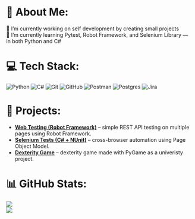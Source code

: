 # 💫 About Me:
🔭 I’m currently working on self development by creating small projects<br>
🌱 I’m currently learning Pytest, Robot Framework, and Selenium Library — in both Python and C#<br>

# 💻 Tech Stack:
![Python](https://img.shields.io/badge/python-3670A0?style=for-the-badge&logo=python&logoColor=ffdd54) ![C#](https://img.shields.io/badge/C%23-239120?style=for-the-badge&logo=c-sharp&logoColor=white) ![Git](https://img.shields.io/badge/git-%23F05033.svg?style=for-the-badge&logo=git&logoColor=white)  ![GitHub](https://img.shields.io/badge/github-%23121011.svg?style=for-the-badge&logo=github&logoColor=white) ![Postman](https://img.shields.io/badge/Postman-FF6C37?style=for-the-badge&logo=postman&logoColor=white) ![Postgres](https://img.shields.io/badge/postgres-%23316192.svg?style=for-the-badge&logo=postgresql&logoColor=white) ![Jira](https://img.shields.io/badge/jira-%230A0FFF.svg?style=for-the-badge&logo=jira&logoColor=white)

# 📂 Projects:
-  [**Web Testing (Robot Framework)**](https://github.com/Greensie/RobotFrameworkTraining) – simple REST API testing on multiple pages using Robot Framework.
-  [**Selenium Tests (C# + NUnit)**](https://github.com/Greensie/WebTestingNUnit) – cross-browser automation using Page Object Model.
-  [**Dexterity Game**](https://github.com/Greensie/DexterityGame) – dexterity game made with PyGame as a univeristy project.
  
# 📊 GitHub Stats:
![](https://github-readme-streak-stats.herokuapp.com/?user=Greensie&theme=dark&hide_border=false)<br/>
![](https://github-readme-stats.vercel.app/api/top-langs/?username=Greensie&theme=dark&hide_border=false&include_all_commits=false&count_private=false&layout=compact)


